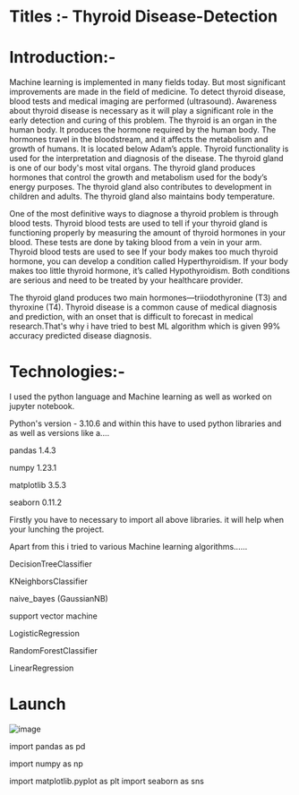 #  Titles :- Thyroid Disease-Detection
# Introduction:- 
Machine learning is implemented in many fields today. But most significant improvements are made in the field of 
medicine. To detect thyroid disease, blood tests and medical imaging are performed (ultrasound). Awareness about thyroid 
disease is necessary as it will play a significant role in the early detection and curing of this problem. The thyroid is an organ 
in the human body. It produces the hormone required by the human body. The hormones travel in the bloodstream, and it 
affects the metabolism and growth of humans. It is located below Adam’s apple. Thyroid functionality is used for the 
interpretation and diagnosis of the disease. The thyroid gland is one of our body's most vital organs.
The thyroid gland produces hormones that control the growth and metabolism 
used for the body’s energy purposes. The thyroid gland also contributes to development in children and adults. The thyroid 
gland also maintains body temperature. 

One of the most definitive ways to diagnose a thyroid problem is through blood tests. 
Thyroid blood tests are used to tell if your thyroid gland is functioning properly by measuring the amount of 
thyroid hormones in your blood. These tests are done by taking blood from a vein in your arm. Thyroid blood tests are 
used to see If your body makes too much thyroid hormone, you can develop a condition called Hyperthyroidism. If your 
body makes too little thyroid hormone, it’s called Hypothyroidism. Both conditions are serious and need to be treated 
by your healthcare provider. 

The thyroid gland produces two main hormones—triiodothyronine (T3) and thyroxine (T4). Thyroid disease is a common cause of
medical diagnosis and prediction, with an onset that is difficult to forecast in medical research.That's why i have tried to best ML algorithm which is 
given 99% accuracy predicted disease diagnosis.

# Technologies:-
I used the python language and Machine learning as well as worked on jupyter notebook.

Python's version - 3.10.6 
and within this have to used python libraries and as well as versions like a.... 

pandas      1.4.3

numpy       1.23.1

matplotlib  3.5.3

seaborn     0.11.2

Firstly you have to necessary to import all above libraries. it will help when your lunching the project.

Apart from this i tried to various Machine learning algorithms......

DecisionTreeClassifier

KNeighborsClassifier

naive_bayes (GaussianNB)

support vector machine

LogisticRegression

RandomForestClassifier

LinearRegression

# Launch
![image](https://user-images.githubusercontent.com/106155354/184474198-7173276d-58f2-486d-81b7-10189e2cbbeb.png)

import pandas as pd 

import numpy as np

import matplotlib.pyplot as plt
import seaborn as sns











